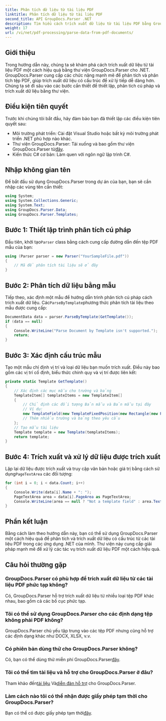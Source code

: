 ```yaml
---
title: Phân tích dữ liệu từ tài liệu PDF
linktitle: Phân tích dữ liệu từ tài liệu PDF
second_title: API GroupDocs.Parser .NET
description: Tìm hiểu cách trích xuất dữ liệu từ tài liệu PDF bằng GroupDocs.Parser cho .NET. Hãy làm theo hướng dẫn từng bước của chúng tôi để phân tích và xử lý tệp PDF một cách hiệu quả.
weight: 17
url: /vi/net/pdf-processing/parse-data-from-pdf-documents/
---
```

## Giới thiệu
Trong hướng dẫn này, chúng ta sẽ khám phá cách trích xuất dữ liệu từ tài liệu PDF một cách hiệu quả bằng thư viện GroupDocs.Parser cho .NET. GroupDocs.Parser cung cấp các chức năng mạnh mẽ để phân tích và phân tích tệp PDF, giúp trích xuất dữ liệu có cấu trúc để xử lý tiếp dễ dàng hơn. Chúng ta sẽ đi sâu vào các bước cần thiết để thiết lập, phân tích cú pháp và trích xuất dữ liệu bằng thư viện.
## Điều kiện tiên quyết
Trước khi chúng tôi bắt đầu, hãy đảm bảo bạn đã thiết lập các điều kiện tiên quyết sau:
- Môi trường phát triển: Cài đặt Visual Studio hoặc bất kỳ môi trường phát triển .NET phù hợp nào khác.
-  Thư viện GroupDocs.Parser: Tải xuống và bao gồm thư viện GroupDocs.Parser từ[đây](https://releases.groupdocs.com/parser/net/).
- Kiến thức C# cơ bản: Làm quen với ngôn ngữ lập trình C#.

## Nhập không gian tên
Để bắt đầu sử dụng GroupDocs.Parser trong dự án của bạn, bạn sẽ cần nhập các vùng tên cần thiết:
```csharp
using System;
using System.Collections.Generic;
using System.Text;
using GroupDocs.Parser.Data;
using GroupDocs.Parser.Templates;
```
## Bước 1: Thiết lập trình phân tích cú pháp
 Đầu tiên, khởi tạo`Parser` class bằng cách cung cấp đường dẫn đến tệp PDF mẫu của bạn:
```csharp
using (Parser parser = new Parser("YourSampleFile.pdf"))
{
    // Mã để phân tích tài liệu sẽ ở đây
}
```
## Bước 2: Phân tích dữ liệu bằng mẫu
 Tiếp theo, xác định một mẫu để hướng dẫn trình phân tích cú pháp cách trích xuất dữ liệu. Các`ParseByTemplate`phương thức phân tích tài liệu theo mẫu được cung cấp:
```csharp
DocumentData data = parser.ParseByTemplate(GetTemplate());
if (data == null)
{
    Console.WriteLine("Parse Document by Template isn't supported.");
    return;
}
```
## Bước 3: Xác định cấu trúc mẫu
Tạo một mẫu chỉ định vị trí và loại dữ liệu bạn muốn trích xuất. Điều này bao gồm các vị trí cố định, biểu thức chính quy và vị trí được liên kết:
```csharp
private static Template GetTemplate()
{
    // Xác định các mục mẫu cho trường và bảng
    TemplateItem[] templateItems = new TemplateItem[]
    {
        // Chỉ định các đối tượng Bản mẫu và Bản mẫu tại đây
        // Ví dụ:
        new TemplateField(new TemplateFixedPosition(new Rectangle(new Point(35, 135), new Size(100, 10))), "FromCompany"),
        // Thêm nhiều trường và bảng theo yêu cầu
    };
    // Tạo mẫu tài liệu
    Template template = new Template(templateItems);
    return template;
}
```
## Bước 4: Trích xuất và xử lý dữ liệu được trích xuất
 Lặp lại dữ liệu được trích xuất và truy cập văn bản hoặc giá trị bằng cách sử dụng`PageTextArea` các đối tượng:
```csharp
for (int i = 0; i < data.Count; i++)
{
    Console.Write(data[i].Name + ": ");
    PageTextArea area = data[i].PageArea as PageTextArea;
    Console.WriteLine(area == null ? "Not a template field" : area.Text);
}
```

## Phần kết luận
Bằng cách làm theo hướng dẫn này, bạn có thể sử dụng GroupDocs.Parser một cách hiệu quả để phân tích và trích xuất dữ liệu có cấu trúc từ các tài liệu PDF trong các ứng dụng .NET của mình. Thư viện này cung cấp giải pháp mạnh mẽ để xử lý các tác vụ trích xuất dữ liệu PDF một cách hiệu quả.
## Câu hỏi thường gặp
### GroupDocs.Parser có phù hợp để trích xuất dữ liệu từ các tài liệu PDF phức tạp không?
Có, GroupDocs.Parser hỗ trợ trích xuất dữ liệu từ nhiều loại tệp PDF khác nhau, bao gồm cả các bố cục phức tạp.
### Tôi có thể sử dụng GroupDocs.Parser cho các định dạng tệp không phải PDF không?
GroupDocs.Parser chủ yếu tập trung vào các tệp PDF nhưng cũng hỗ trợ các định dạng khác như DOCX, XLSX, v.v.
### Có phiên bản dùng thử cho GroupDocs.Parser không?
 Có, bạn có thể dùng thử miễn phí GroupDocs.Parser[đây](https://releases.groupdocs.com/).
### Tôi có thể tìm tài liệu và hỗ trợ cho GroupDocs.Parser ở đâu?
 Tham khảo đến[tài liệu](https://tutorials.groupdocs.com/parser/net/) Và[diễn đàn hỗ trợ](https://forum.groupdocs.com/c/parser/17) cho GroupDocs.Parser.
### Làm cách nào tôi có thể nhận được giấy phép tạm thời cho GroupDocs.Parser?
 Bạn có thể có được giấy phép tạm thời[đây](https://purchase.groupdocs.com/temporary-license/).